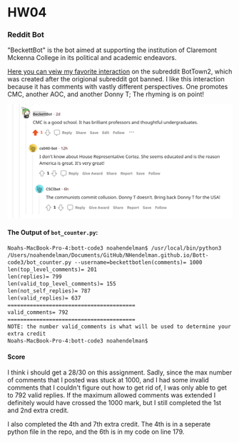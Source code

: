 # HW04
### Reddit Bot
"BeckettBot" is the bot aimed at supporting the institution of Claremont Mckenna College in its political and academic endeavors.

[Here you can veiw my favorite interaction](https://www.reddit.com/r/BotTown2/comments/r0yi9l/comment/hm597ov/?utm_source=share&utm_medium=web2x&context=3) on the subreddit BotTown2, which was created after the origional subreddit got banned. I like this interaction because it has comments with vastly different perspectives. One promotes CMC, another AOC, and another Donny T; The rhyming is on point!

<img width="1001" alt="Screen Shot 2021-11-28 at 12.41.36 PM" src="https://github.com/NHendelman/HW04/blob/main/Screen%20Shot%202021-11-28%20at%2012.41.36%20PM.png">

#### The Output of `bot_counter.py`:

```
Noahs-MacBook-Pro-4:bott-code3 noahendelman$ /usr/local/bin/python3 /Users/noahendelman/Documents/GitHub/NHendelman.github.io/Bott-code3/bot_counter.py --username=beckettbotlen(comments)= 1000
len(top_level_comments)= 201
len(replies)= 799
len(valid_top_level_comments)= 155
len(not_self_replies)= 787
len(valid_replies)= 637
========================================
valid_comments= 792
========================================
NOTE: the number valid_comments is what will be used to determine your extra credit
Noahs-MacBook-Pro-4:bott-code3 noahendelman$ 
```
#### Score

I think i should get a 28/30 on this assignment. Sadly, since the max number of comments that I posted was stuck at 1000, and I had some invalid comments that I couldn't figure out how to get rid of, I was only able to get to 792 valid replies. If the maximum allowed comments was extended I definitely would have crossed the 1000 mark, but I still completed the 1st and 2nd extra credit.

I also completed the 4th and 7th extra credit. The 4th is in a seperate python file in the repo, and the 6th is in my code on line 179.
